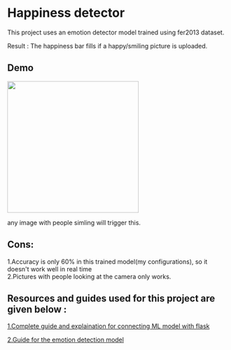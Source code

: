 # Happiness detector

This project uses an emotion detector model trained using fer2013 dataset. 

Result : The happiness bar fills if a happy/smiling picture is uploaded.

## Demo

<img src="https://media.giphy.com/media/glaDF1xJatB8qu5oYB/giphy.gif" width="300">

any image with people simling will trigger this.

## Cons:
1.Accuracy is only 60% in this trained model(my configurations), so it doesn't work well in real time  
2.Pictures with people looking at the camera only works.

## Resources and guides used for this project are given below :

[1.Complete guide and explaination for connecting ML model with flask](https://medium.com/analytics-vidhya/deploy-ml-tensorflow-model-using-flask-backend-frontend-12a38ce53b7f)

[2.Guide for the emotion detection model](https://medium.com/swlh/emotion-detection-using-opencv-and-keras-771260bbd7f7)
